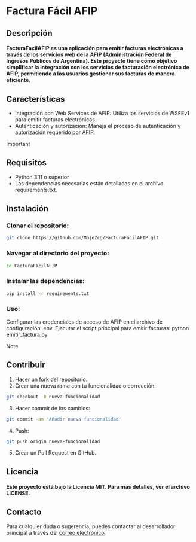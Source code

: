# Factura Fácil AFIP
## Descripción
#### FacturaFacilAFIP es una aplicación para emitir facturas electrónicas a través de los servicios web de la AFIP (Administración Federal de Ingresos Públicos de Argentina). Este proyecto tiene como objetivo simplificar la integración con los servicios de facturación electrónica de AFIP, permitiendo a los usuarios gestionar sus facturas de manera eficiente.

## Características
- Integración con Web Services de AFIP: Utiliza los servicios de WSFEv1 para emitir facturas electrónicas.
- Autenticación y autorización: Maneja el proceso de autenticación y autorización requerido por AFIP.
  

> [!IMPORTANT]
> ## Requisitos
> - Python 3.11 o superior
> - Las dependencias necesarias están detalladas en el archivo requirements.txt.
> 
> ## Instalación
> ### Clonar el repositorio:
> ```bash
> git clone https://github.com/MojeZcg/FacturaFacilAFIP.git
> ```
> 
> ### Navegar al directorio del proyecto:
> ```bash
> cd FacturaFacilAFIP
> ```
> ### Instalar las dependencias:
> ```bash
> pip install -r requirements.txt
> ```
> ### Uso:
> Configurar las credenciales de acceso de AFIP en el archivo de configuración .env.
> Ejecutar el script principal para emitir facturas:
> python emitir_factura.py


> [!NOTE]
> ## Contribuir
> 1. Hacer un fork del repositorio.
> 2. Crear una nueva rama con tu funcionalidad o corrección:
> ```bash
> git checkout -b nueva-funcionalidad
> ```
> 3. Hacer commit de los cambios:
> ```bash
> git commit -am 'Añadir nueva funcionalidad'
> ```
>
> 4. Push:
> ```bash
> git push origin nueva-funcionalidad
> ```
> 
> 5. Crear un Pull Request en GitHub.
> 
> ## Licencia
> #### Este proyecto está bajo la Licencia MIT. Para más detalles, ver el archivo LICENSE.

## Contacto
Para cualquier duda o sugerencia, puedes contactar al desarrollador principal a través del [correo electrónico](mailto:jesusmontenegro941@gmail.com).
